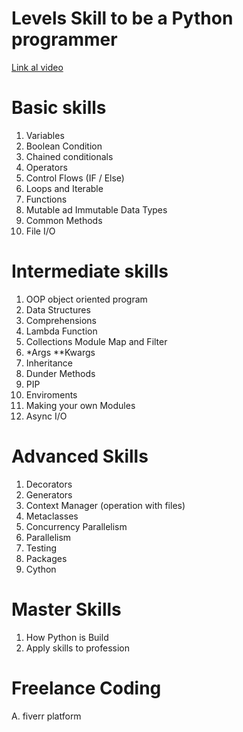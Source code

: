 # Levels Skill to be a Python programmer

[Link al video](https://www.youtube.com/watch?v=p15xzjzR9j0)


# Basic skills

1. Variables
2. Boolean Condition
3. Chained conditionals
4. Operators
5. Control Flows (IF / Else)
6. Loops and Iterable
7. Functions
8. Mutable ad Immutable Data Types
9. Common Methods
10. File I/O

# Intermediate skills

1.  OOP object oriented program
2.  Data Structures
3.  Comprehensions
4.  Lambda Function
5.  Collections Module Map and Filter
6.  *Args **Kwargs
7.  Inheritance
8.  Dunder Methods
9.  PIP
10. Enviroments
11. Making your own Modules
12. Async I/O




# Advanced Skills

1. Decorators
2. Generators
3. Context Manager (operation with files)
4. Metaclasses
5. Concurrency Parallelism
6. Parallelism
7. Testing
8. Packages
9. Cython



# Master Skills

1. How Python is Build
2. Apply skills to profession

# Freelance Coding

A. fiverr platform
